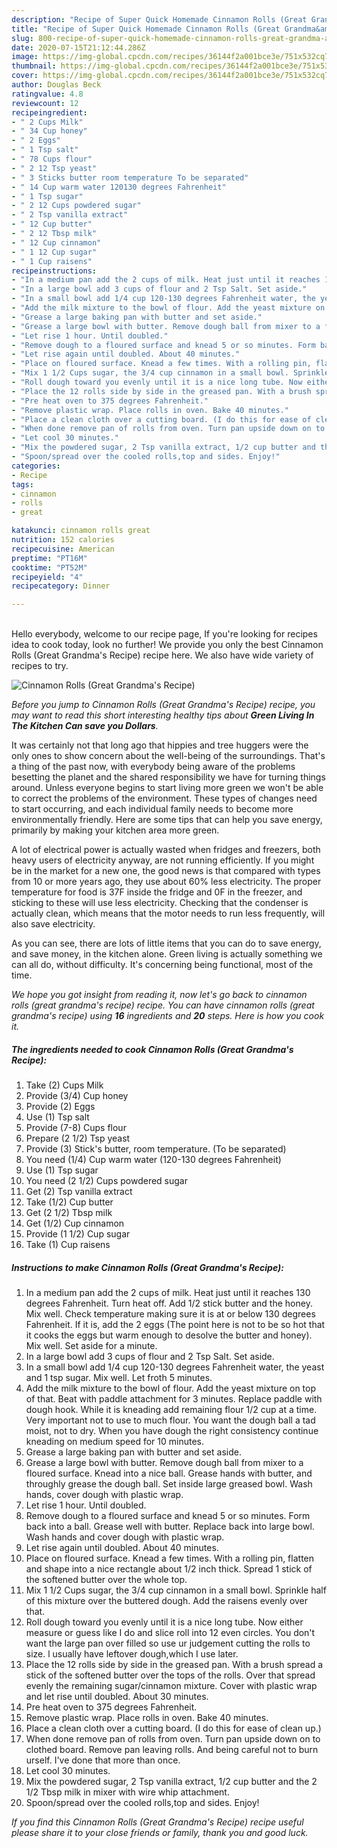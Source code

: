 ```yaml
---
description: "Recipe of Super Quick Homemade Cinnamon Rolls (Great Grandma&amp;#39;s Recipe)"
title: "Recipe of Super Quick Homemade Cinnamon Rolls (Great Grandma&amp;#39;s Recipe)"
slug: 800-recipe-of-super-quick-homemade-cinnamon-rolls-great-grandma-and-39-s-recipe
date: 2020-07-15T21:12:44.286Z
image: https://img-global.cpcdn.com/recipes/36144f2a001bce3e/751x532cq70/cinnamon-rolls-great-grandmas-recipe-recipe-main-photo.jpg
thumbnail: https://img-global.cpcdn.com/recipes/36144f2a001bce3e/751x532cq70/cinnamon-rolls-great-grandmas-recipe-recipe-main-photo.jpg
cover: https://img-global.cpcdn.com/recipes/36144f2a001bce3e/751x532cq70/cinnamon-rolls-great-grandmas-recipe-recipe-main-photo.jpg
author: Douglas Beck
ratingvalue: 4.8
reviewcount: 12
recipeingredient:
- " 2 Cups Milk"
- " 34 Cup honey"
- " 2 Eggs"
- " 1 Tsp salt"
- " 78 Cups flour"
- " 2 12 Tsp yeast"
- " 3 Sticks butter room temperature To be separated"
- " 14 Cup warm water 120130 degrees Fahrenheit"
- " 1 Tsp sugar"
- " 2 12 Cups powdered sugar"
- " 2 Tsp vanilla extract"
- " 12 Cup butter"
- " 2 12 Tbsp milk"
- " 12 Cup cinnamon"
- " 1 12 Cup sugar"
- " 1 Cup raisens"
recipeinstructions:
- "In a medium pan add the 2 cups of milk. Heat just until it reaches 130 degrees Fahrenheit. Turn heat off. Add 1/2 stick butter and the honey. Mix well. Check temperature making sure it is at or below 130 degrees Fahrenheit. If it is, add the 2 eggs (The point here is not to be so hot that it cooks the eggs but warm enough to desolve the butter and honey). Mix well. Set aside for a minute."
- "In a large bowl add 3 cups of flour and 2 Tsp Salt. Set aside."
- "In a small bowl add 1/4 cup 120-130 degrees Fahrenheit water, the yeast and 1 tsp sugar. Mix well. Let froth 5 minutes."
- "Add the milk mixture to the bowl of flour. Add the yeast mixture on top of that. Beat with paddle attachment for 3 minutes. Replace paddle with dough hook. While it is kneading add remaining flour 1/2 cup at a time. Very important not to use to much flour. You want the dough ball a tad moist, not to dry. When you have dough the right consistency continue kneading on medium speed for 10 minutes."
- "Grease a large baking pan with butter and set aside."
- "Grease a large bowl with butter. Remove dough ball from mixer to a floured surface. Knead into a nice ball. Grease hands with butter, and throughly grease the dough ball. Set inside large greased bowl. Wash hands, cover dough with plastic wrap."
- "Let rise 1 hour. Until doubled."
- "Remove dough to a floured surface and knead 5 or so minutes. Form back into a ball. Grease well with butter. Replace back into large bowl. Wash hands and cover dough with plastic wrap."
- "Let rise again until doubled. About 40 minutes."
- "Place on floured surface. Knead a few times. With a rolling pin, flatten and shape into a nice rectangle about 1/2 inch thick. Spread 1 stick of the softened butter over the whole top."
- "Mix 1 1/2 Cups sugar, the 3/4 cup cinnamon in a small bowl. Sprinkle half of this mixture over the buttered dough. Add the raisens evenly over that."
- "Roll dough toward you evenly until it is a nice long tube. Now either measure or guess like I do and slice roll into 12 even circles. You don&#39;t want the large pan over filled so use ur judgement cutting the rolls to size. l usually have leftover dough,which I use later."
- "Place the 12 rolls side by side in the greased pan. With a brush spread a stick of the softened butter over the tops of the rolls. Over that spread evenly the remaining sugar/cinnamon mixture. Cover with plastic wrap and let rise until doubled. About 30 minutes."
- "Pre heat oven to 375 degrees Fahrenheit."
- "Remove plastic wrap. Place rolls in oven. Bake 40 minutes."
- "Place a clean cloth over a cutting board. (I do this for ease of clean up.)"
- "When done remove pan of rolls from oven. Turn pan upside down on to clothed board. Remove pan leaving rolls. And being careful not to burn urself. I&#39;ve done that more than once."
- "Let cool 30 minutes."
- "Mix the powdered sugar, 2 Tsp vanilla extract, 1/2 cup butter and the 2 1/2 Tbsp milk in mixer with wire whip attachment."
- "Spoon/spread over the cooled rolls,top and sides. Enjoy!"
categories:
- Recipe
tags:
- cinnamon
- rolls
- great

katakunci: cinnamon rolls great 
nutrition: 152 calories
recipecuisine: American
preptime: "PT16M"
cooktime: "PT52M"
recipeyield: "4"
recipecategory: Dinner

---
```

<br>
Hello everybody, welcome to our recipe page, If you're looking for recipes idea to cook today, look no further! We provide you only the best Cinnamon Rolls (Great Grandma&#39;s Recipe) recipe here. We also have wide variety of recipes to try.
<br>


![Cinnamon Rolls (Great Grandma&#39;s Recipe)](https://img-global.cpcdn.com/recipes/36144f2a001bce3e/751x532cq70/cinnamon-rolls-great-grandmas-recipe-recipe-main-photo.jpg)

<i>Before you jump to Cinnamon Rolls (Great Grandma&#39;s Recipe) recipe, you may want to read this short interesting healthy tips about 
<strong>Green Living In The Kitchen Can save you Dollars</strong>.</i>
</br>

It was certainly not that long ago that hippies and tree huggers were the only ones to show concern about the well-being of the surroundings. That's a thing of the past now, with everybody being aware of the problems besetting the planet and the shared responsibility we have for turning things around. Unless everyone begins to start living more green we won't be able to correct the problems of the environment. These types of changes need to start occurring, and each individual family needs to become more environmentally friendly. Here are some tips that can help you save energy, primarily by making your kitchen area more green.

A lot of electrical power is actually wasted when fridges and freezers, both heavy users of electricity anyway, are not running efficiently. If you might be in the market for a new one, the good news is that compared with types from 10 or more years ago, they use about 60% less electricity. The proper temperature for food is 37F inside the fridge and 0F in the freezer, and sticking to these will use less electricity. Checking that the condenser is actually clean, which means that the motor needs to run less frequently, will also save electricity.

As you can see, there are lots of little items that you can do to save energy, and save money, in the kitchen alone. Green living is actually something we can all do, without difficulty. It's concerning being functional, most of the time.


<i>We hope you got insight from reading it, now let's go back to cinnamon rolls (great grandma&#39;s recipe) recipe. You can have cinnamon rolls (great grandma&#39;s recipe) using <strong>16</strong> ingredients and <strong>20</strong> steps. Here is how you cook it.
</i>

##### The ingredients needed to cook Cinnamon Rolls (Great Grandma&#39;s Recipe):

1. Take  (2) Cups Milk
1. Provide  (3/4) Cup honey
1. Provide  (2) Eggs
1. Use  (1) Tsp salt
1. Provide  (7-8) Cups flour
1. Prepare  (2 1/2) Tsp yeast
1. Provide  (3) Stick&#39;s butter, room temperature. (To be separated)
1. You need  (1/4) Cup warm water (120-130 degrees Fahrenheit)
1. Use  (1) Tsp sugar
1. You need  (2 1/2) Cups powdered sugar
1. Get  (2) Tsp vanilla extract
1. Take  (1/2) Cup butter
1. Get  (2 1/2) Tbsp milk
1. Get  (1/2) Cup cinnamon
1. Provide  (1 1/2) Cup sugar
1. Take  (1) Cup raisens


##### Instructions to make Cinnamon Rolls (Great Grandma&#39;s Recipe):

1. In a medium pan add the 2 cups of milk. Heat just until it reaches 130 degrees Fahrenheit. Turn heat off. Add 1/2 stick butter and the honey. Mix well. Check temperature making sure it is at or below 130 degrees Fahrenheit. If it is, add the 2 eggs (The point here is not to be so hot that it cooks the eggs but warm enough to desolve the butter and honey). Mix well. Set aside for a minute.
1. In a large bowl add 3 cups of flour and 2 Tsp Salt. Set aside.
1. In a small bowl add 1/4 cup 120-130 degrees Fahrenheit water, the yeast and 1 tsp sugar. Mix well. Let froth 5 minutes.
1. Add the milk mixture to the bowl of flour. Add the yeast mixture on top of that. Beat with paddle attachment for 3 minutes. Replace paddle with dough hook. While it is kneading add remaining flour 1/2 cup at a time. Very important not to use to much flour. You want the dough ball a tad moist, not to dry. When you have dough the right consistency continue kneading on medium speed for 10 minutes.
1. Grease a large baking pan with butter and set aside.
1. Grease a large bowl with butter. Remove dough ball from mixer to a floured surface. Knead into a nice ball. Grease hands with butter, and throughly grease the dough ball. Set inside large greased bowl. Wash hands, cover dough with plastic wrap.
1. Let rise 1 hour. Until doubled.
1. Remove dough to a floured surface and knead 5 or so minutes. Form back into a ball. Grease well with butter. Replace back into large bowl. Wash hands and cover dough with plastic wrap.
1. Let rise again until doubled. About 40 minutes.
1. Place on floured surface. Knead a few times. With a rolling pin, flatten and shape into a nice rectangle about 1/2 inch thick. Spread 1 stick of the softened butter over the whole top.
1. Mix 1 1/2 Cups sugar, the 3/4 cup cinnamon in a small bowl. Sprinkle half of this mixture over the buttered dough. Add the raisens evenly over that.
1. Roll dough toward you evenly until it is a nice long tube. Now either measure or guess like I do and slice roll into 12 even circles. You don&#39;t want the large pan over filled so use ur judgement cutting the rolls to size. l usually have leftover dough,which I use later.
1. Place the 12 rolls side by side in the greased pan. With a brush spread a stick of the softened butter over the tops of the rolls. Over that spread evenly the remaining sugar/cinnamon mixture. Cover with plastic wrap and let rise until doubled. About 30 minutes.
1. Pre heat oven to 375 degrees Fahrenheit.
1. Remove plastic wrap. Place rolls in oven. Bake 40 minutes.
1. Place a clean cloth over a cutting board. (I do this for ease of clean up.)
1. When done remove pan of rolls from oven. Turn pan upside down on to clothed board. Remove pan leaving rolls. And being careful not to burn urself. I&#39;ve done that more than once.
1. Let cool 30 minutes.
1. Mix the powdered sugar, 2 Tsp vanilla extract, 1/2 cup butter and the 2 1/2 Tbsp milk in mixer with wire whip attachment.
1. Spoon/spread over the cooled rolls,top and sides. Enjoy!


<i>If you find this Cinnamon Rolls (Great Grandma&#39;s Recipe) recipe useful please share it to your close friends or family, thank you and good luck.</i>
